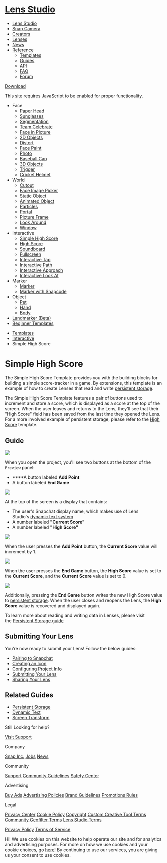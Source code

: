 # [Lens Studio](/)

  - [Lens Studio](/)
  - [Snap Camera](/snap-camera)
  - [Creators](/creators)
  - [Lenses](/lenses)
  - [News](/news)
  - [Reference](#)
      - [Templates](/templates)
      - [Guides](/guides)
      - [API](/api)
      - [FAQ](/support)
      - [Forum](https://support.lensstudio.com/hc/en-us/community/topics)

[Download](/download)

[](#) [](#)

This site requires JavaScript to be enabled for proper functionality.

  - Face
      - [Paper Head](/templates/face/paper-head)
      - [Sunglasses](/templates/face/sunglasses)
      - [Segmentation](/templates/face/segmentation)
      - [Team Celebrate](/templates/face/team-celebrate)
      - [Face in Picture](/templates/face/face-in-picture)
      - [2D Objects](/templates/face/2d-objects)
      - [Distort](/templates/face/distort)
      - [Face Paint](/templates/face/face-paint)
      - [Photo](/templates/face/photo)
      - [Baseball Cap](/templates/face/baseball-cap)
      - [3D Objects](/templates/face/3d-objects)
      - [Trigger](/templates/face/trigger)
      - [Cricket Helmet](/templates/face/cricket-helmet)
  - World
      - [Cutout](/templates/world/cutout)
      - [Face Image Picker](/templates/world/face-image-picker)
      - [Static Object](/templates/world/static-object)
      - [Animated Object](/templates/world/animated-object)
      - [Particles](/templates/world/particles)
      - [Portal](/templates/world/portal)
      - [Picture Frame](/templates/world/picture-frame)
      - [Look Around](/templates/world/look-around)
      - [Window](/templates/world/window)
  - Interactive
      - [Simple High Score](/templates/interactive/simple-high-score)
      - [High Score](/templates/interactive/high-score)
      - [Soundboard](/templates/interactive/soundboard)
      - [Fullscreen](/templates/interactive/fullscreen)
      - [Interactive Tap](/templates/interactive/interactive-tap)
      - [Interactive Path](/templates/interactive/interactive-path)
      - [Interactive
        Approach](/templates/interactive/interactive-approach)
      - [Interactive Look
        At](/templates/interactive/interactive-look-at)
  - Marker
      - [Marker](/templates/marker/marker)
      - [Marker with Snapcode](/templates/marker/marker-with-snapcode)
  - Object
      - [Pet](/templates/object/pet)
      - [Hand](/templates/object/hand)
      - [Body](/templates/object/body)
  - [Landmarker (Beta)](/templates/landmarker)
  - [Beginner Templates](/templates/beginner-templates)

<!-- end list -->

  - [Templates](/templates)
  - [Interactive](/templates/interactive)
  - Simple High Score

# Simple High Score

The Simple High Score Template provides you with the building blocks for
building a simple score-tracker in a game. By extensions, this template
is an example of how to create Lenses that read and write [persistent
storage](/guides/scripting/persistent-storage).

The Simple High Score Template features a pair of buttons used to
increment and store a score, which is displayed as a score at the top of
the screen. When the user leaves and returns to the Lens, they'll see
that their "High Score" field has been saved from the last time they
opened the Lens. For a more involved example of persistent storage,
please refer to the [High Score](/templates/interactive/high-score)
template.   

## Guide

![](https://storage.googleapis.com/snapchat-lens-assets/f1a09194-f02d-43ed-92b8-62e843179ff0/lensStudio/Templates/T2kuv7A_2_0_0/img/high_score_template_full.png)

When you open the project, you'll see two buttons at the bottom of the
`Preview` panel:   

  - ****A button labeled **Add Point**
  - A button labeled **End Game**

![](https://storage.googleapis.com/snapchat-lens-assets/f1a09194-f02d-43ed-92b8-62e843179ff0/lensStudio/high_score_template_buttons.png)

At the top of the screen is a display that contains:  

  - The user's Snapchat display name, which makes use of Lens
    Studio's [dynamic text system  
    ](/guides/2d/text)
  - A number labeled **"Current Score"**
  - A number labeled **"High Score"**

![](https://storage.googleapis.com/snapchat-lens-assets/f1a09194-f02d-43ed-92b8-62e843179ff0/lensStudio/high_score_template_display.png)

When the user presses the **Add Point** button, the **Current Score**
value will increment by 1.  

![](https://storage.googleapis.com/snapchat-lens-assets/f1a09194-f02d-43ed-92b8-62e843179ff0/lensStudio/Templates/T2kuv7A_2_0_0/img/high_score_increment.gif)

When the user presses the **End Game** button, the **High Score** value
is set to the **Current Score**, and the **Current Score** value is set
to 0.  

![](https://storage.googleapis.com/snapchat-lens-assets/f1a09194-f02d-43ed-92b8-62e843179ff0/lensStudio/Templates/T2kuv7A_2_0_0/img/high_score_end_game.gif)

Additionally, pressing the **End Game** button writes the new High Score
value to [persistent
storage](/guides/scripting/persistent-storage). When the user closes
and reopens the Lens, the **High Score** value is recovered and
displayed again.  

To learn more about reading and writing data in Lenses, please visit
the [Persistent Storage guide](/guides/scripting/persistent-storage)

## Submitting Your Lens

You’re now ready to submit your Lens\! Follow the below guides:

  - [Pairing to Snapchat](/guides/general/pairing-to-snapchat)
  - [Creating an Icon](/guides/submission/creating-an-icon)
  - [Configuring Project
    Info](/guides/submission/configuring-project-info)
  - [Submitting Your Lens](/guides/submission/submitting-your-lens)
  - [Sharing Your Lens](/guides/sharing/sharing-your-lens)

## Related Guides

  - [Persistent Storage](/guides/scripting/persistent-storage)
  - [Dynamic Text](/guides/2d/text)
  - [Screen Transform](/guides/2d/screen-transform)

Still Looking for help?

[Visit Support](/support)

Company

[Snap Inc.](https://www.snap.com/) [Jobs](https://www.snap.com/jobs/)
[News](https://www.snap.com/news/)

Community

[Support](https://support.snapchat.com/) [Community
Guidelines](https://support.snapchat.com/a/guidelines) [Safety
Center](https://www.snapchat.com/safety)

Advertising

[Buy Ads](https://www.snapchat.com/ads) [Advertising
Policies](https://www.snap.com/ad-policies/) [Brand
Guidelines](https://www.snap.com/brand-guidelines/) [Promotions
Rules](https://support.snapchat.com/a/promotions-rules)

Legal

[Privacy Center](https://www.snap.com/privacy/privacy-center/) [Cookie
Policy](https://www.snap.com/cookie-policy/)
[Copyright](https://support.snapchat.com/co/report-copyright) [Custom
Creative Tool
Terms](https://www.snap.com/en-US/terms/custom-creative-tools/)
[Community Geofilter Terms](https://www.snapchat.com/create/terms.html)
[Lens Studio Terms](https://www.snap.com/terms/lens-studio-terms/)

[Privacy Policy](https://www.snap.com/privacy/privacy-policy/) [Terms of
Service](https://www.snap.com/terms/)

Hi\! We use cookies on this website to help operate our site and for
analytics and advertising purposes. For more on how we use cookies and
your cookie choices, go [here](https://www.snap.com/cookie-policy/)\! By
continuing to use our services, you are giving us your consent to use
cookies.
